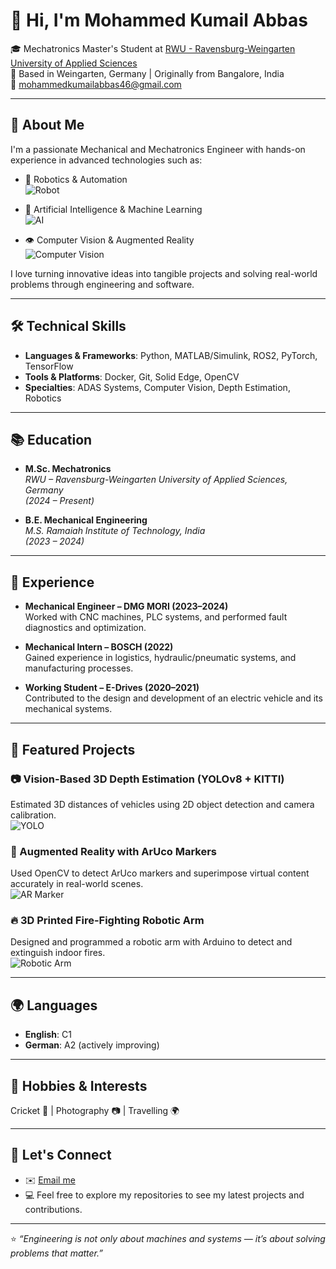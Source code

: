 # 👋 Hi, I'm Mohammed Kumail Abbas

🎓 Mechatronics Master's Student at [RWU - Ravensburg-Weingarten University of Applied Sciences](https://www.rwu.de/en)  
📍 Based in Weingarten, Germany | Originally from Bangalore, India  
📧 mohammedkumailabbas46@gmail.com  

---

## 🚀 About Me

I'm a passionate Mechanical and Mechatronics Engineer with hands-on experience in advanced technologies such as:

- 🤖 Robotics & Automation  
  ![Robot](https://media.giphy.com/media/26BRuo6sLetdllPAQ/giphy.gif)

- 🧠 Artificial Intelligence & Machine Learning  
  ![AI](https://media.giphy.com/media/1ik4lFwC2p9Kxb1tqk/giphy.gif)

- 👁️ Computer Vision & Augmented Reality  
  ![Computer Vision](https://media.giphy.com/media/QNFhOolVeCzPQ2Mx85/giphy.gif)

I love turning innovative ideas into tangible projects and solving real-world problems through engineering and software.

---

## 🛠️ Technical Skills

- **Languages & Frameworks**: Python, MATLAB/Simulink, ROS2, PyTorch, TensorFlow  
- **Tools & Platforms**: Docker, Git, Solid Edge, OpenCV  
- **Specialties**: ADAS Systems, Computer Vision, Depth Estimation, Robotics

---

## 📚 Education

- **M.Sc. Mechatronics**  
  *RWU – Ravensburg-Weingarten University of Applied Sciences, Germany*  
  *(2024 – Present)*

- **B.E. Mechanical Engineering**  
  *M.S. Ramaiah Institute of Technology, India*  
  *(2023 – 2024)*

---

## 💼 Experience

- **Mechanical Engineer – DMG MORI (2023–2024)**  
  Worked with CNC machines, PLC systems, and performed fault diagnostics and optimization.

- **Mechanical Intern – BOSCH (2022)**  
  Gained experience in logistics, hydraulic/pneumatic systems, and manufacturing processes.

- **Working Student – E-Drives (2020–2021)**  
  Contributed to the design and development of an electric vehicle and its mechanical systems.

---

## 📌 Featured Projects

### 📷 Vision-Based 3D Depth Estimation (YOLOv8 + KITTI)
Estimated 3D distances of vehicles using 2D object detection and camera calibration.  
![YOLO](https://media.giphy.com/media/WUlplcMpOCEmTGBtBW/giphy.gif)

### 🧿 Augmented Reality with ArUco Markers
Used OpenCV to detect ArUco markers and superimpose virtual content accurately in real-world scenes.  
![AR Marker](https://media.giphy.com/media/XAxylRMCdpbEWUAvr8/giphy.gif)

### 🔥 3D Printed Fire-Fighting Robotic Arm
Designed and programmed a robotic arm with Arduino to detect and extinguish indoor fires.  
![Robotic Arm](https://media.giphy.com/media/JIX9t2j0ZTN9S/giphy.gif)

---

## 🌍 Languages

- **English**: C1  
- **German**: A2 (actively improving)

---

## 📸 Hobbies & Interests

Cricket 🏏 | Photography 📷 | Travelling 🌍

---

## 🤝 Let's Connect

- ✉️ [Email me](mailto:mohammedkumailabbas46@gmail.com)
- 💻 Feel free to explore my repositories to see my latest projects and contributions.

---

⭐️ _“Engineering is not only about machines and systems — it’s about solving problems that matter.”_
